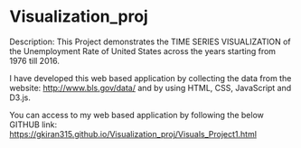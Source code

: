 # Visualization_proj

Description:
    This Project demonstrates the TIME SERIES VISUALIZATION of the Unemployment Rate of United States across the years starting from 1976 till 2016.
    
I have developed this web based application by collecting the data from the website: http://www.bls.gov/data/ and by using HTML, CSS, JavaScript and D3.js.

You can access to my web based application by following the below GITHUB link:
https://gkiran315.github.io/Visualization_proj/Visuals_Project1.html
